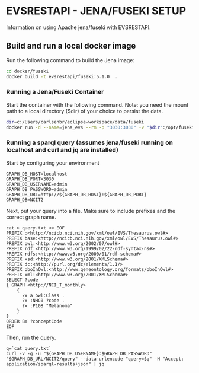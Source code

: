 # EVSRESTAPI - JENA/FUSEKI SETUP

Information on using Apache jena/fuseki with EVSRESTAPI.

## Build and run a local docker image

Run the following command to build the Jena image:

```bash
cd docker/fuseki
docker build -t evsrestapi/fuseki:5.1.0  .
```

### Running a Jena/Fuseki Container 

Start the container with the following command. 
Note: you need the mount path to a local directory ($dir) of your choice to persist the data.

```bash
dir=c:/Users/carlsenbr/eclipse-workspace/data/fuseki
docker run -d --name=jena_evs --rm -p "3030:3030" -v "$dir":/opt/fuseki/run/databases evsrestapi/fuseki:5.1.0
```

### Running a sparql query (assumes jena/fuseki running on localhost and curl and jq are installed)

Start by configuring your environment

```
GRAPH_DB_HOST=localhost
GRAPH_DB_PORT=3030
GRAPH_DB_USERNAME=admin
GRAPH_DB_PASSWORD=admin
GRAPH_DB_URL=http://${GRAPH_DB_HOST}:${GRAPH_DB_PORT}
GRAPH_DB=NCIT2
```

Next, put your query into a file.  Make sure to include prefixes and the correct graph name.

```
cat > query.txt << EOF
PREFIX :<http://ncicb.nci.nih.gov/xml/owl/EVS/Thesaurus.owl#> 
PREFIX base:<http://ncicb.nci.nih.gov/xml/owl/EVS/Thesaurus.owl#>
PREFIX owl:<http://www.w3.org/2002/07/owl#>
PREFIX rdf:<http://www.w3.org/1999/02/22-rdf-syntax-ns#>
PREFIX rdfs:<http://www.w3.org/2000/01/rdf-schema#>
PREFIX xsd:<http://www.w3.org/2001/XMLSchema#>
PREFIX dc:<http://purl.org/dc/elements/1.1/>
PREFIX oboInOwl:<http://www.geneontology.org/formats/oboInOwl#>
PREFIX xml:<http://www.w3.org/2001/XMLSchema#>
SELECT ?code
{ GRAPH <http://NCI_T_monthly> 
    { 
      ?x a owl:Class . 
      ?x :NHC0 ?code .
      ?x :P108 "Melanoma"
    }
}
ORDER BY ?conceptCode
EOF
```

Then, run the query.

```
q=`cat query.txt`
curl -v -g -u "${GRAPH_DB_USERNAME}:$GRAPH_DB_PASSWORD" "$GRAPH_DB_URL/NCIT2/query" --data-urlencode "query=$q" -H "Accept: application/sparql-results+json" | jq
```

